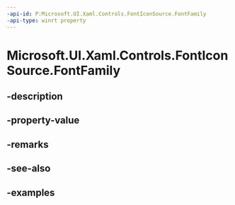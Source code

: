 ```yaml
---
-api-id: P:Microsoft.UI.Xaml.Controls.FontIconSource.FontFamily
-api-type: winrt property
---
```


<!-- Property syntax.
public FontFamily FontFamily { get;  set; }
-->

# Microsoft.UI.Xaml.Controls.FontIconSource.FontFamily

## -description

## -property-value

## -remarks

## -see-also

## -examples

